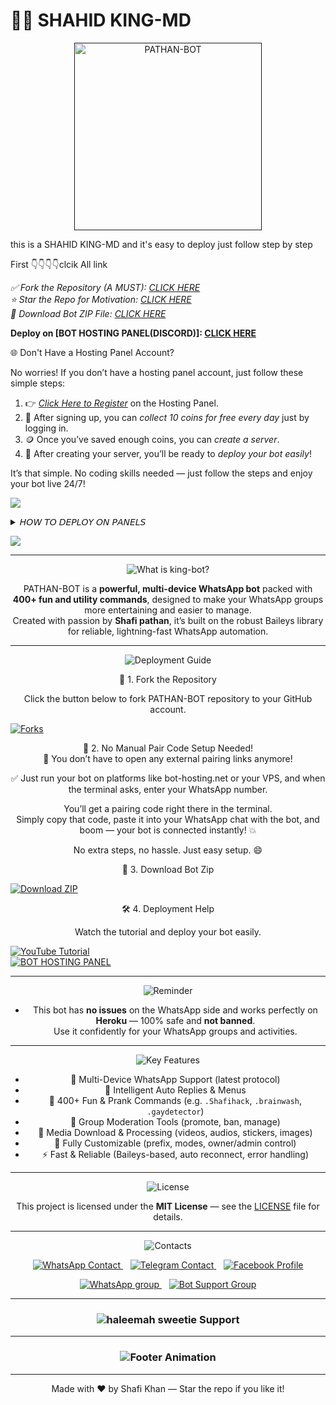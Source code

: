 # 🤖✨ SHAHID KING-MD 

</div> 
<div align="center"> 
  <a href=""> 
    <img src="https://t.me/+8ScPM6_F151hYjk0.jpeg" alt="PATHAN-BOT" height="300"> 
  </a> 
</div>

this is a SHAHID KING-MD and it's easy to deploy just follow step by step 

First 👇👇👇👇clcik All link

*✅ Fork the Repository (A MUST): [CLICK HERE](https://github.com/SHAHID-MD//forks)*  
*⭐ Star the Repo for Motivation: [CLICK HERE](https://github.com/shahidkingmd786/SHAHID-MD/stargazers)*  
*💾 Download Bot ZIP File: [CLICK HERE](https://github.com/shahidkingmd786/SHAHID-MD/archive/refs/heads/main.zip)*



 **Deploy on [BOT HOSTING PANEL(DISCORD)]: [CLICK HERE](https://bot-hosting.net/?aff=1275699384331403356)**

 </a>

</details>


🌐 Don't Have a Hosting Panel Account?

No worries! If you don’t have a hosting panel account, just follow these simple steps:

1. 👉 [*Click Here to Register*](https://bot-hosting.net/login) on the Hosting Panel.  
2. 🎁 After signing up, you can *collect 10 coins for free every day* just by logging in.  
3. 🪙 Once you’ve saved enough coins, you can *create a server*.  
4. 🚀 After creating your server, you’ll be ready to *deploy your bot easily*!

It’s that simple. No coding skills needed — just follow the steps and enjoy your bot live 24/7!




<a><img src='https://i.imgur.com/LyHic3i.gif'/>

<details>
<summary>𝘏𝘖𝘞 𝘛𝘖 𝘋𝘌𝘗𝘓𝘖𝘠 𝘖𝘕 𝘗𝘈𝘕𝘌𝘓𝘚</summary>
 
1. `Fork` the Repository.
2. If already forked then `sync` fork repository.
3. Click on the green `Code` button and click `download as zip`.
4. `Upload` the script zip file to your `panel`.
5. `Unarchieve` the uploaded zip file.
66.and delete the old file which uploaded 
7. Open the `unarchieved folder` and `move` all files to container by typing (`../`)
8. Now go to `console` and `start` bot.
9. Wait for `5-10 mins` to enter your number.
10. Enter your number when requested to get the pair code.
11. Enter pair code in link devices in whatsapp.
12. Deployment successful.
</details>
 
<a><img src='https://i.imgur.com/LyHic3i.gif'/>



<div align="center">


---

<div align="center">
  <img src="https://readme-typing-svg.demolab.com?font=Fredoka+One&size=30&pause=1000&color=32cd32,ff6347,1e90ff&center=true&width=400&height=40&lines=What+is+king-bot%3F" alt="What is king-bot?" />
</div>

PATHAN-BOT is a **powerful, multi-device WhatsApp bot** packed with **400+ fun and utility commands**, designed to make your WhatsApp groups more entertaining and easier to manage.  
Created with passion by **Shafi pathan**, it’s built on the robust Baileys library for reliable, lightning-fast WhatsApp automation.

---

<div align="center">
  <img src="https://readme-typing-svg.demolab.com?font=Fredoka+One&size=30&pause=1000&color=00ced1,ff4500,32cd32&center=true&width=400&height=40&lines=Deployment+Guide" alt="Deployment Guide" />
</div>

🚀 1. Fork the Repository

Click the button below to fork PATHAN-BOT repository to your GitHub account.

<p align="left">
  <a href="https://github.com/Shafiullah90/Shafi-king-bot/forks">
    <img src="https://img.shields.io/github/forks/Shafiullah90/king-bot?style=for-the-badge&logo=github&logoColor=white&label=Forks&color=darkgreen" alt="Forks"/>
  </a>
</p>

🎉 2. No Manual Pair Code Setup Needed!  
🧠 You don’t have to open any external pairing links anymore!

✅ Just run your bot on platforms like bot-hosting.net or your VPS, and when the terminal asks, enter your WhatsApp number.

You’ll get a pairing code right there in the terminal.  
Simply copy that code, paste it into your WhatsApp chat with the bot, and boom — your bot is connected instantly! 💥

No extra steps, no hassle. Just easy setup. 😄

💾 3. Download Bot Zip

<p align="left">
  <a href="https://github.com/Pp9697724/Shafi-king-bot/archive/refs/heads/main.zip">
    <img src="https://img.shields.io/badge/Download-Zip-blueviolet?style=for-the-badge&logo=github" alt="Download ZIP"/>
  </a>
</p>

🛠️ 4. Deployment Help

Watch the tutorial and deploy your bot easily.

<div align="left">
  <a href="https://youtu.be/iqP_yUA_t6o?si=jC8tEcczM8acv19F">
    <img src="https://img.shields.io/badge/TUTORIAL-red?style=for-the-badge&logo=youtube" alt="YouTube Tutorial"/>
  </a><br>
  <a href="https://bot-hosting.net/?aff=1275699384331403356">
    <img src="https://img.shields.io/badge/Bothosting%20Panel-green?style=for-the-badge" alt="BOT HOSTING PANEL"/>
  </a>
</div>

---

<div align="center">
  <img src="https://readme-typing-svg.demolab.com?font=Fredoka+One&size=30&pause=1000&color=ff6347,32cd32,ff4500&center=true&width=400&height=40&lines=Reminder" alt="Reminder" />
</div>

- This bot has **no issues** on the WhatsApp side and works perfectly on **Heroku** — 100% safe and **not banned**.  
Use it confidently for your WhatsApp groups and activities.

---

<div align="center">
  <img src="https://readme-typing-svg.demolab.com?font=Fredoka+One&size=30&pause=1000&color=1e90ff,ff6347,32cd32&center=true&width=400&height=40&lines=Key+Features" alt="Key Features" />
</div>

- 💬 Multi-Device WhatsApp Support (latest protocol)  
- 🧠 Intelligent Auto Replies & Menus  
- 🎉 400+ Fun & Prank Commands (e.g. `.Shafihack`, `.brainwash`, `.gaydetector`)  
- 🔧 Group Moderation Tools (promote, ban, manage)  
- 📁 Media Download & Processing (videos, audios, stickers, images)  
- 🤖 Fully Customizable (prefix, modes, owner/admin control)  
- ⚡ Fast & Reliable (Baileys-based, auto reconnect, error handling)

---

<div align="center">
  <img src="https://readme-typing-svg.demolab.com?font=Fredoka+One&size=30&pause=1000&color=ffa500,ff6347,1e90ff&center=true&width=400&height=40&lines=License" alt="License" />
</div>

This project is licensed under the **MIT License** — see the [LICENSE](LICENSE) file for details.

---

<div align="center">
  <img src="https://readme-typing-svg.demolab.com?font=Fredoka+One&size=30&pause=1000&color=32cd32,00aced,1877f2&center=true&width=400&height=40&lines=Contacts" alt="Contacts" />
</div>

<p align="center">
  <a href="https://wa.me/93703802176" target="_blank" rel="noopener noreferrer">
    <img title="WhatsApp Contact" src="https://img.shields.io/badge/WhatsApp-%2325D366?style=for-the-badge&logo=whatsapp&logoColor=white" alt="WhatsApp Contact" />
  </a>
  &nbsp;&nbsp;
  <a href="https://t.me/Shafikhanbe" target="_blank" rel="noopener noreferrer">
    <img title="Telegram Contact" src="https://img.shields.io/badge/Telegram-%230068FF?style=for-the-badge&logo=telegram&logoColor=white" alt="Telegram Contact" />
  </a>
  &nbsp;&nbsp;
  <a href="https://www.facebook.com/Shafikhanicfu" target="_blank" rel="noopener noreferrer">
    <img title="Facebook Profile" src="https://img.shields.io/badge/Facebook-%231877F2?style=for-the-badge&logo=facebook&logoColor=white" alt="Facebook Profile" />
  </a>
</p>

<p align="center">
  <a href="https://chat.whatsapp.com/JvIe71GfSU9IYDBO8YRsDu?mode=ac_t" target="_blank" rel="noopener noreferrer">
    <img title="WhatsApp group" src="https://img.shields.io/badge/WhatsApp_Channel-%2325D366?style=for-the-badge&logo=whatsapp&logoColor=white" alt="WhatsApp group" />
  </a>
  &nbsp;&nbsp;
  <a href="https://chat.whatsapp.com/JvIe71GfSU9IYDBO8YRsDu?mode=ac_t" target="_blank" rel="noopener noreferrer">
    <img title="Bot Support Group" src="https://img.shields.io/badge/Bot_Support_Group-%2325D366?style=for-the-badge&logo=whatsapp&logoColor=white" alt="Bot Support Group" />
  </a>
</p>

---

<div align="center">
  <h3>
    <img 
      src="https://readme-typing-svg.herokuapp.com?font=Fira+Code&size=20&duration=6000&color=ff1493,ff69b4,ff00ff,00ffff,32cd32,ffd700&background=000000&center=true&vCenter=true&width=900&lines=sweetie+haleema%E2%80%99s+support+and+inspiration+turned+ideas+into+reality;Her+belief+fueled+king-bot%E2%80%99s+success;Thanks+for+being+the+spark+behind+it+all.+✨" 
      alt="haleemah sweetie Support" 
    />
  </h3>
</div>

---

<h3 align="center">
  <img src="https://readme-typing-svg.herokuapp.com?font=Fira+Code&size=20&duration=3000&color=FFFFFF&background=000000&center=true&vCenter=true&width=600&lines=🤖+king+bot+by+Shafu+pathan;⚡+The+Future+of+WhatsApp+Bots+is+Here" alt="Footer Animation" />
</h3>

---

<p align="center">Made with ❤️ by Shafi Khan — Star the repo if you like it!</p>
